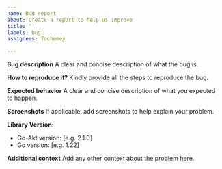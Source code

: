 ```yaml
---
name: Bug report
about: Create a report to help us improve
title: ''
labels: bug
assignees: Tochemey

---
```


**Bug description**
A clear and concise description of what the bug is.

**How to reproduce it?**
Kindly provide all the steps to reproduce the bug.

**Expected behavior**
A clear and concise description of what you expected to happen.

**Screenshots**
If applicable, add screenshots to help explain your problem.

**Library Version:**

- Go-Akt version: [e.g. 2.1.0]
- Go version: [e.g. 1.22]

**Additional context**
Add any other context about the problem here.
